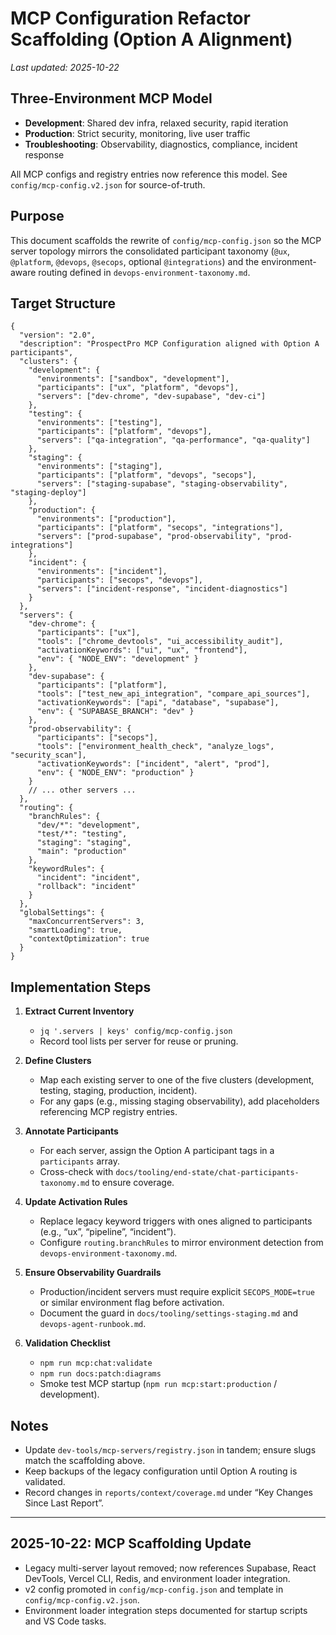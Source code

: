 # MCP Configuration Refactor Scaffolding (Option A Alignment)

_Last updated: 2025-10-22_

## Three-Environment MCP Model

- **Development**: Shared dev infra, relaxed security, rapid iteration
- **Production**: Strict security, monitoring, live user traffic
- **Troubleshooting**: Observability, diagnostics, compliance, incident response

All MCP configs and registry entries now reference this model. See `config/mcp-config.v2.json` for source-of-truth.

## Purpose

This document scaffolds the rewrite of `config/mcp-config.json` so the MCP server topology mirrors the consolidated participant taxonomy (`@ux`, `@platform`, `@devops`, `@secops`, optional `@integrations`) and the environment-aware routing defined in `devops-environment-taxonomy.md`.

## Target Structure

```jsonc
{
  "version": "2.0",
  "description": "ProspectPro MCP Configuration aligned with Option A participants",
  "clusters": {
    "development": {
      "environments": ["sandbox", "development"],
      "participants": ["ux", "platform", "devops"],
      "servers": ["dev-chrome", "dev-supabase", "dev-ci"]
    },
    "testing": {
      "environments": ["testing"],
      "participants": ["platform", "devops"],
      "servers": ["qa-integration", "qa-performance", "qa-quality"]
    },
    "staging": {
      "environments": ["staging"],
      "participants": ["platform", "devops", "secops"],
      "servers": ["staging-supabase", "staging-observability", "staging-deploy"]
    },
    "production": {
      "environments": ["production"],
      "participants": ["platform", "secops", "integrations"],
      "servers": ["prod-supabase", "prod-observability", "prod-integrations"]
    },
    "incident": {
      "environments": ["incident"],
      "participants": ["secops", "devops"],
      "servers": ["incident-response", "incident-diagnostics"]
    }
  },
  "servers": {
    "dev-chrome": {
      "participants": ["ux"],
      "tools": ["chrome_devtools", "ui_accessibility_audit"],
      "activationKeywords": ["ui", "ux", "frontend"],
      "env": { "NODE_ENV": "development" }
    },
    "dev-supabase": {
      "participants": ["platform"],
      "tools": ["test_new_api_integration", "compare_api_sources"],
      "activationKeywords": ["api", "database", "supabase"],
      "env": { "SUPABASE_BRANCH": "dev" }
    },
    "prod-observability": {
      "participants": ["secops"],
      "tools": ["environment_health_check", "analyze_logs", "security_scan"],
      "activationKeywords": ["incident", "alert", "prod"],
      "env": { "NODE_ENV": "production" }
    }
    // ... other servers ...
  },
  "routing": {
    "branchRules": {
      "dev/*": "development",
      "test/*": "testing",
      "staging": "staging",
      "main": "production"
    },
    "keywordRules": {
      "incident": "incident",
      "rollback": "incident"
    }
  },
  "globalSettings": {
    "maxConcurrentServers": 3,
    "smartLoading": true,
    "contextOptimization": true
  }
}
```

## Implementation Steps

1. **Extract Current Inventory**

   - `jq '.servers | keys' config/mcp-config.json`
   - Record tool lists per server for reuse or pruning.

2. **Define Clusters**

   - Map each existing server to one of the five clusters (development, testing, staging, production, incident).
   - For any gaps (e.g., missing staging observability), add placeholders referencing MCP registry entries.

3. **Annotate Participants**

   - For each server, assign the Option A participant tags in a `participants` array.
   - Cross-check with `docs/tooling/end-state/chat-participants-taxonomy.md` to ensure coverage.

4. **Update Activation Rules**

   - Replace legacy keyword triggers with ones aligned to participants (e.g., “ux”, “pipeline”, “incident”).
   - Configure `routing.branchRules` to mirror environment detection from `devops-environment-taxonomy.md`.

5. **Ensure Observability Guardrails**

   - Production/incident servers must require explicit `SECOPS_MODE=true` or similar environment flag before activation.
   - Document the guard in `docs/tooling/settings-staging.md` and `devops-agent-runbook.md`.

6. **Validation Checklist**
   - `npm run mcp:chat:validate`
   - `npm run docs:patch:diagrams`
   - Smoke test MCP startup (`npm run mcp:start:production` / development).

## Notes

- Update `dev-tools/mcp-servers/registry.json` in tandem; ensure slugs match the scaffolding above.
- Keep backups of the legacy configuration until Option A routing is validated.
- Record changes in `reports/context/coverage.md` under “Key Changes Since Last Report”.

---

## 2025-10-22: MCP Scaffolding Update

- Legacy multi-server layout removed; now references Supabase, React DevTools, Vercel CLI, Redis, and environment loader integration.
- v2 config promoted in `config/mcp-config.json` and template in `config/mcp-config.v2.json`.
- Environment loader integration steps documented for startup scripts and VS Code tasks.
